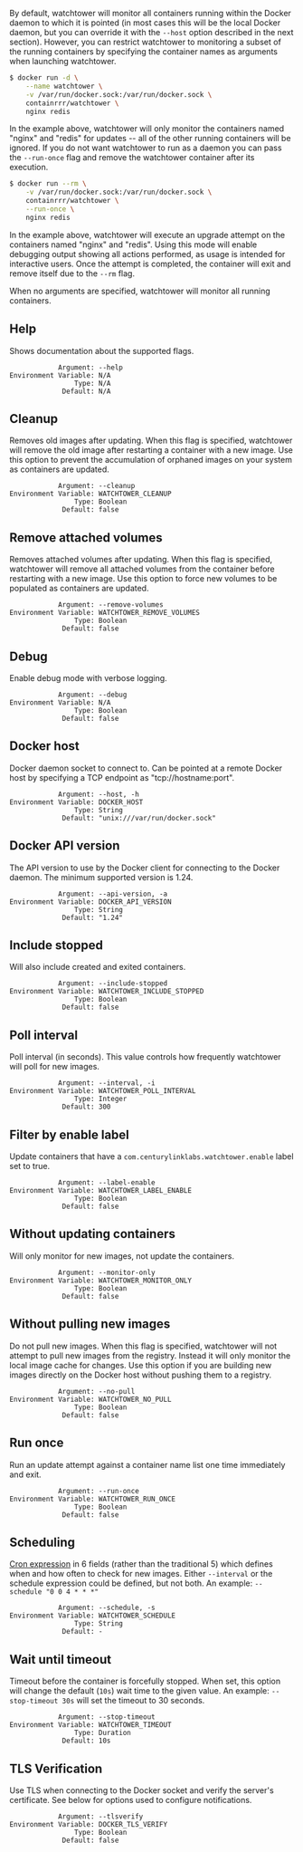 By default, watchtower will monitor all containers running within the Docker daemon to which it is pointed (in most cases this
will be the local Docker daemon, but you can override it with the `--host` option described in the next section). However, you
can restrict watchtower to monitoring a subset of the running containers by specifying the container names as arguments when
launching watchtower.

```bash
$ docker run -d \
    --name watchtower \
    -v /var/run/docker.sock:/var/run/docker.sock \
    containrrr/watchtower \
    nginx redis
```

In the example above, watchtower will only monitor the containers named "nginx" and "redis" for updates -- all of the other
running containers will be ignored. If you do not want watchtower to run as a daemon you can pass the `--run-once` flag and remove
the watchtower container after its execution.

```bash
$ docker run --rm \
    -v /var/run/docker.sock:/var/run/docker.sock \
    containrrr/watchtower \
    --run-once \
    nginx redis
```

In the example above, watchtower will execute an upgrade attempt on the containers named "nginx" and "redis". Using this mode will enable debugging output showing all actions performed, as usage is intended for interactive users. Once the attempt is completed, the container will exit and remove itself due to the `--rm` flag.

When no arguments are specified, watchtower will monitor all running containers.

## Help
Shows documentation about the supported flags.

```
            Argument: --help
Environment Variable: N/A
                Type: N/A
             Default: N/A
```

## Cleanup
Removes old images after updating. When this flag is specified, watchtower will remove the old image after restarting a container with a new image. Use this option to prevent the accumulation of orphaned images on your system as containers are updated.

```
            Argument: --cleanup
Environment Variable: WATCHTOWER_CLEANUP
                Type: Boolean
             Default: false
```

## Remove attached volumes
Removes attached volumes after updating. When this flag is specified, watchtower will remove all attached volumes from the container before restarting with a new image. Use this option to force new volumes to be populated as containers are updated.

```
            Argument: --remove-volumes
Environment Variable: WATCHTOWER_REMOVE_VOLUMES
                Type: Boolean
             Default: false
```

## Debug
Enable debug mode with verbose logging.

```
            Argument: --debug
Environment Variable: N/A
                Type: Boolean
             Default: false
```

## Docker host
Docker daemon socket to connect to. Can be pointed at a remote Docker host by specifying a TCP endpoint as "tcp://hostname:port".

```
            Argument: --host, -h
Environment Variable: DOCKER_HOST
                Type: String
             Default: "unix:///var/run/docker.sock"
```

## Docker API version
The API version to use by the Docker client for connecting to the Docker daemon. The minimum supported version is 1.24.

```
            Argument: --api-version, -a
Environment Variable: DOCKER_API_VERSION
                Type: String
             Default: "1.24"
```

## Include stopped
Will also include created and exited containers.

```
            Argument: --include-stopped
Environment Variable: WATCHTOWER_INCLUDE_STOPPED
                Type: Boolean
             Default: false
```   

## Poll interval
Poll interval (in seconds). This value controls how frequently watchtower will poll for new images.

```
            Argument: --interval, -i
Environment Variable: WATCHTOWER_POLL_INTERVAL
                Type: Integer
             Default: 300
```   

## Filter by enable label
Update containers that have a `com.centurylinklabs.watchtower.enable` label set to true.

```
            Argument: --label-enable
Environment Variable: WATCHTOWER_LABEL_ENABLE
                Type: Boolean
             Default: false
```   

## Without updating containers
Will only monitor for new images, not update the containers.

```
            Argument: --monitor-only
Environment Variable: WATCHTOWER_MONITOR_ONLY
                Type: Boolean
             Default: false
``` 

## Without pulling new images
Do not pull new images. When this flag is specified, watchtower will not attempt to pull
new images from the registry. Instead it will only monitor the local image cache for changes.
Use this option if you are building new images directly on the Docker host without pushing
them to a registry.

```
            Argument: --no-pull
Environment Variable: WATCHTOWER_NO_PULL
                Type: Boolean
             Default: false
``` 

## Run once
Run an update attempt against a container name list one time immediately and exit.

```
            Argument: --run-once
Environment Variable: WATCHTOWER_RUN_ONCE
                Type: Boolean
             Default: false
``` 

## Scheduling
[Cron expression](https://godoc.org/github.com/robfig/cron#hdr-CRON_Expression_Format) in 6 fields (rather than the traditional 5) which defines when and how often to check for new images. Either `--interval` or the schedule expression could be defined, but not both. An example: `--schedule "0 0 4 * * *"`

```
            Argument: --schedule, -s
Environment Variable: WATCHTOWER_SCHEDULE
                Type: String
             Default: -
``` 

## Wait until timeout
Timeout before the container is forcefully stopped. When set, this option will change the default (`10s`) wait time to the given value. An example: `--stop-timeout 30s` will set the timeout to 30 seconds.

```
            Argument: --stop-timeout
Environment Variable: WATCHTOWER_TIMEOUT
                Type: Duration
             Default: 10s
``` 

## TLS Verification
Use TLS when connecting to the Docker socket and verify the server's certificate. See below for options used to configure notifications.

```
            Argument: --tlsverify
Environment Variable: DOCKER_TLS_VERIFY
                Type: Boolean
             Default: false
```
